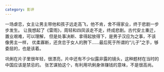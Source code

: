 ```yaml
---
category: 影评
---
```

一场虐恋，女主让男主带他和孩子远走高飞，他不肯，舍不得家业，终于悲剧一步步发生。
让我想起了《雷雨》，周轻和四凤该走不走，终成悲剧。古代安土重迁，置业艰难，可以理解，
但是处事决断、拿得起放得下，是男子汉应为之事，不该像男主一样，
优柔寡断，还贪恋于女人的胯下……最后死于所谓的“儿子”之手，够委屈的，也是该着。

巩俐在片子里很年轻，很漂亮，片中还有不少似露非露的镜头，这种题材在当时的中国应该是禁忌的。
张艺谋拍这个，有利用巩俐身体赚钱的意味，不是很高尚。

